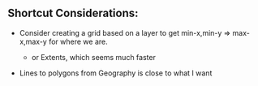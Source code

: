 ## Shortcut Considerations:

* Consider creating a grid based on a layer to get min-x,min-y => max-x,max-y for where we are.
	* or Extents, which seems much faster


* Lines to polygons from Geography is close to what I want


